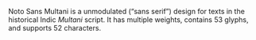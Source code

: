 Noto Sans Multani is a unmodulated (“sans serif”) design for texts in the historical Indic _Multani_ script. It has multiple weights, contains 53 glyphs, and supports 52 characters.